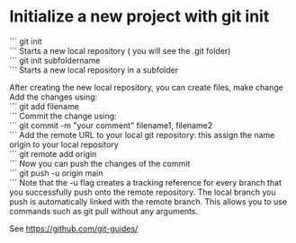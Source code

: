 # Initialize a new project with git init

´´´
git init  
´´´
Starts a new local repository ( you will see the .git folder)  
´´´
git init subfoldername  
´´´
Starts a new local repository in a subfolder  

After creating the new local repository, you can create files, make change  
Add the changes using:  
´´´
git add filename  
´´´
Commit the change using:   
´´´
git commit -m "your comment" filename1, filename2   
´´´
Add the remote URL to your local git repository: this assign the name origin to your local repository  
´´´
git remote add origin <GITHUBPROJECTURL>  
´´´
Now you can push the changes of the commit  
´´´
git push -u origin main  
´´´
Note that the -u flag creates a tracking reference for every branch that you successfully push onto the remote repository. 
The local branch you push is automatically linked with the remote branch. This allows you to use commands such as git pull without any arguments.  

See https://github.com/git-guides/  
